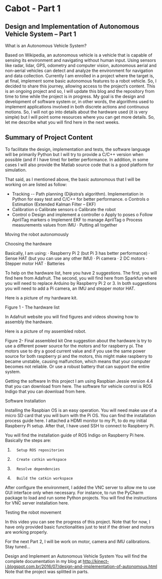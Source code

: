 # Cabot - Part 1
## Design and Implementation of Autonomous Vehicle System – Part 1

What is an Autonomous Vehicle System?

Based on Wikipedia, an autonomous vehicle is a vehicle that is capable of sensing its environment and navigating without human input.
Using sensors like radar, lidar, GPS, odometry and computer vision, autonomous aerial and non-aerial vehicles can detect and analyze the environment for navigation and data collection.
Currently I am enrolled in a project where the target is, at final, implement some basic autonomous features to a robot vehicle. So, I decided to share this journey, allowing access to the project’s content. This is an ongoing project and so, I will update this blog and the repository from time to time while the project is in progress.
My goal is the design and development of software system or, in other words, the algorithms used to implement applications involved in both discrete actions and continuous motions. So, I will not go into details about the hardware used (it is very simple) but I will point some resources where you can get more details.
So, let me describe what you will find here in the next weeks.

## Summary of Project Content

To facilitate the design, implementation and tests, the software language will be primarily Python but I will try to provide a C/C++ version when possible (and if I have time) for better performance. In addition, in some cases I will also provide the Matlab source code that is a good platform for simulation.

That said, as I mentioned above, the basic autonomous that I will be working on are listed as follow:

- Tracking
-- Path planning (Dijkstra’s algorithm). Implementation in Python for easy test and C/C++ for better performance.
  o   Controls
  o   Estimation (Extended Kalman Filter – EKF)
- Calibration
  o   Calibrate sensors
  o   Calibrate the robot
- Control
  o   Design and implement a controller
  o   Apply to poses
  o   Follow AprilTag markers
  o   Implement EKF to manage AprilTag
  o   Process measurements values from IMU
·         Putting all together

Moving the robot autonomously

Choosing the hardware

Basically, I am using:
·         Raspberry Pi 2 (but Pi 3 has better performance)
·         Sense HAT (but you can use any other IMU)
·         Pi camera
·         2 DC motors
·         Stepper motor HAT
·         Batteries

To help on the hardware list, here you have 2 suggestions.
The first, you will find here from Adafruit.
The second, you will find here from Sparkfun where you will need to replace Arduino by Raspberry Pi 2 or 3.
In both suggestions you will need to add a Pi camera, an IMU and stepper motor HAT.

Here is a picture of my hardware kit.

Figure 1 - The hardware list

In Adafruit website you will find figures and videos showing how to assembly the hardware.

Here is a picture of my assembled robot.

Figure 2- Final assembled kit
One suggestion about the hardware is try to use a different power source for the motors and for raspberry pi. The motors use to dry a good current value and if you use the same power source for both raspberry pi and the motors, this might make raspberry to became unstable, causing malfunction, which means that your computer becomes not reliable. Or use a robust battery that can support the entire system.

Getting the software
In this project I am using Raspbian Jessie version 4.4 that you can download from here.
The software for vehicle control is ROS Indigo that you can download from here.

Software Installation

Installing the Raspbian OS is an easy operation. You will need make use of a micro SD card that you will burn with the Pi OS. You can find the installation process guide here.
I attached a HDMI monitor to my Pi, to do my initial Raspberry Pi setup. After that, I have used SSH to connect to Raspberry Pi.

You will find the installation guide of ROS Indigo on Raspberry Pi here.
Basically the steps are:

1.       Setup ROS repositories
2.       Create catkin workspace
3.       Resolve dependencies
4.       Build the catkin workspace

After configure the environment, I added the VNC server to allow me to use GUI interface only when necessary. For instance, to run the PyCharm package to load and run some Python projects. You will find the instructions for VNC server installation here.

Testing the robot movement

In this video you can see the progress of this project. Note that for now, I have only provided basic functionalities just to test if the driver and motors are working properly.

For the next Part 2, I will be work on motor, camera and IMU calibrations.
Stay tuned…



Design and Implement an Autonomous Vehicle System
You will find the complete documentation in my blog at http://kinect-i.blogspot.com.br/2016/07/design-and-implementation-of-autonomous.html
Note that the project was splitted in parts.
